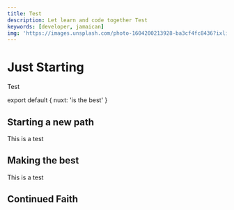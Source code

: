 ```yaml
---
title: Test
description: Let learn and code together Test
keywords: [developer, jamaican]
img: 'https://images.unsplash.com/photo-1604200213928-ba3cf4fc8436?ixlib=rb-1.2.1&ixid=MnwxMjA3fDB8MHxzZWFyY2h8Mnx8c3BpZGVybWFufGVufDB8fDB8fA%3D%3D&auto=format&fit=crop&w=500&q=60'
---
```


# Just Starting

Test

export default {
nuxt: 'is the best'
}

## Starting a new path

This is a test

## Making the best

This is a test

## Continued Faith
